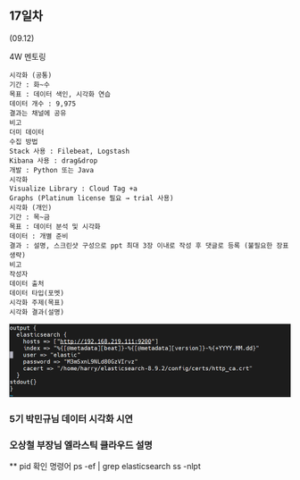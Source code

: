 ## 17일차
(09.12)

4W 멘토링

    시각화 (공통)
    기간 : 화~수
    목표 : 데이터 색인, 시각화 연습
    데이터 개수 : 9,975
    결과는 채널에 공유
    비고
    더미 데이터
    수집 방법
    Stack 사용 : Filebeat, Logstash
    Kibana 사용 : drag&drop
    개발 : Python 또는 Java
    시각화
    Visualize Library : Cloud Tag +a
    Graphs (Platinum license 필요 → trial 사용)
    시각화 (개인)
    기간 : 목~금
    목표 : 데이터 분석 및 시각화
    데이터 : 개별 준비
    결과 : 설명, 스크린샷 구성으로 ppt 최대 3장 이내로 작성 후 댓글로 등록 (불필요한 장표 생략)
    비고
    작성자
    데이터 출처
    데이터 타입(포멧)
    시각화 주제(목표)
    시각화 결과(설명)


![img.png](img.png)

### 5기 박민규님 데이터 시각화 시연
### 오상철 부장님 엘라스틱 클라우드 설명

** pid 확인 명령어
ps -ef | grep elasticsearch
ss -nlpt 

